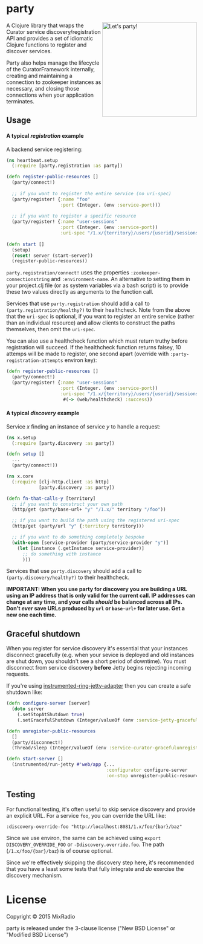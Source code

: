 # party

<img src="https://upload.wikimedia.org/wikipedia/commons/c/c3/Party_icon.svg" alt="Let's party!" title="Let's party!" align="right" width="250"/>

A Clojure library that wraps the Curator service discovery/registration API and provides a set of idiomatic Clojure functions to register and discover services. 

Party also helps manage the lifecycle of the CuratorFramework internally, creating and maintaining a connection to zookeeper instances as necessary, and closing those connections when your application terminates.

## Usage

#### A typical _registration_ example

A backend service registering:

```clj
(ns heartbeat.setup
  (:require [party.registration :as party])

(defn register-public-resources []
  (party/connect!)
  
  ;; if you want to register the entire service (no uri-spec)
  (party/register! {:name "foo"
                    :port (Integer. (env :service-port)))
                     
  ;; if you want to register a specific resource
  (party/register! {:name "user-sessions"
                    :port (Integer. (env :service-port))
                    :uri-spec "/1.x/{territory}/users/{userid}/sessions/{devicetype}/{app}"}))
                     
(defn start []
  (setup)
  (reset! server (start-server))
  (register-public-resources))
```

`party.registration/connect!` uses the properties `:zookeeper-connectionstring` and `:environment-name`. An alternative to setting them in your project.clj file (or as system variables via a bash script) is to provide these two values directly as arguments to the function call.

Services that use `party.registration` should add a call to `(party.registration/healthy?)` to their healthcheck. Note from the above that the `uri-spec` is optional, if you want to register an entire service (rather than an individual resource) and allow clients to construct the paths themselves, then omit the `uri-spec`.

You can also use a healthcheck function which must return truthy before registration will succeed. If the healthcheck function returns falsey, 10 attemps will be made to register, one second apart (override with `:party-registration-attempts` environ key):

```clj
(defn register-public-resources []
  (party/connect!)
  (party/register! {:name "user-sessions"
                    :port (Integer. (env :service-port))
                    :uri-spec "/1.x/{territory}/users/{userid}/sessions/{devicetype}/{app}"}
                     #(-> (web/healthcheck) :success))
```

#### A typical _discovery_ example

Service _x_ finding an instance of service _y_ to handle a request:

```clj
(ns x.setup
  (:require [party.discovery :as party])

(defn setup []
  ...
  (party/connect!))
```

```clj
(ns x.core
  (:require [clj-http.client :as http]
            [party.discovery :as party])

(defn fn-that-calls-y [territory]
  ;; if you want to construct your own path
  (http/get (party/base-url+ "y" "/1.x/" territory "/foo"))

  ;; if you want to build the path using the registered uri-spec
  (http/get (party/url "y" {:territory territory)))

  ;; if you want to do something completely bespoke
  (with-open [service-provider (party/service-provider "y")]
    (let [instance (.getInstance service-provider)]
      ;; do something with instance
      )))

```

Services that use `party.discovery` should add a call to `(party.discovery/healthy?)` to their healthcheck.

**IMPORTANT: When you use party for discovery you are building a URL using an IP address that is only valid for the current call. IP addresses can change at any time, and your calls _should_ be balanced across all IPs. Don't _ever_ save URLs produced by `url` or `base-url+` for later use. Get a new one each time.**

## Graceful shutdown

When you register for service discovery it's essential that your instances disconnect gracefully (e.g. when your sevice is deployed and old instances are shut down, you shouldn't see a short period of downtime). You must disconnect from service discovery **before** Jetty begins rejecting incoming requests.

If you're using [instrumented-ring-jetty-adapter](https://github.com/mixradio/instrumented-ring-jetty-adapter) then you can create a safe shutdown like:

```clj
(defn configure-server [server]
  (doto server
    (.setStopAtShutdown true)
    (.setGracefulShutdown (Integer/valueOf (env :service-jetty-gracefulshutdown-millis)))))

(defn unregister-public-resources
  []
  (party/disconnect!)
  (Thread/sleep (Integer/valueOf (env :service-curator-gracefulunregister-millis))))

(defn start-server []
  (instrumented/run-jetty #'web/app {...
                                     :configurator configure-server
                                     :on-stop unregister-public-resources}))
```

## Testing

For functional testing, it's often useful to skip service discovery and provide an explicit URL. For a service `foo`, you can override the URL like:

```
:discovery-override-foo "http://localhost:8081/1.x/foo/{bar}/baz"
```

Since we use environ, the same can be achieved using `export DISCOVERY_OVERRIDE_FOO` or `-Ddiscovery.override.foo`. The path (`/1.x/foo/{bar}/baz`) is of course optional.

Since we're effectively skipping the discovery step here, it's recommended that you have a least some tests that fully integrate and _do_ exercise the discovery mechanism.


# License

Copyright © 2015 MixRadio

party is released under the 3-clause license ("New BSD License" or "Modified BSD License")
